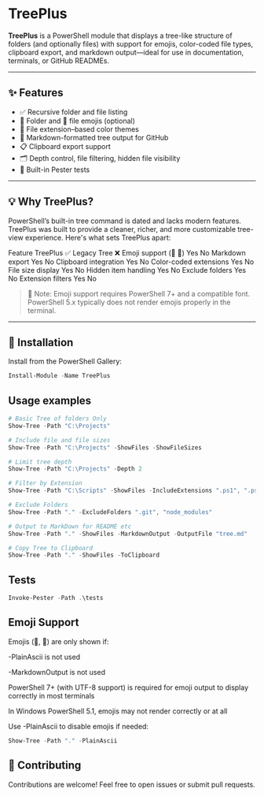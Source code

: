 # TreePlus

**TreePlus** is a PowerShell module that displays a tree-like structure of folders (and optionally files) with support for emojis, color-coded file types, clipboard export, and markdown output—ideal for use in documentation, terminals, or GitHub READMEs.

---

## ✨ Features

- ✅ Recursive folder and file listing
- 📁 Folder and 📄 file emojis (optional)
- 🎨 File extension–based color themes
- 📄 Markdown-formatted tree output for GitHub
- 📋 Clipboard export support
- 🗂️ Depth control, file filtering, hidden file visibility
- 🧪 Built-in Pester tests

---

## 💡 Why TreePlus?
PowerShell’s built-in tree command is dated and lacks modern features. TreePlus was built to provide a cleaner, richer, and more customizable tree-view experience. Here's what sets TreePlus apart:

Feature	TreePlus ✅	Legacy Tree ❌
Emoji support (📁 📄)	Yes	No
Markdown export	Yes	No
Clipboard integration	Yes	No
Color-coded extensions	Yes	No
File size display	Yes	No
Hidden item handling	Yes	No
Exclude folders	Yes	No
Extension filters	Yes	No

>💬 Note: Emoji support requires PowerShell 7+ and a compatible font. PowerShell 5.x typically does not render emojis properly in the terminal.

---

## 🚀 Installation

Install from the PowerShell Gallery:
```powershell
Install-Module -Name TreePlus
```

## Usage examples
```powershell
# Basic Tree of folders Only
Show-Tree -Path "C:\Projects"

# Include file and file sizes
Show-Tree -Path "C:\Projects" -ShowFiles -ShowFileSizes

# Limit tree depth
Show-Tree -Path "C:\Projects" -Depth 2

# Filter by Extension
Show-Tree -Path "C:\Scripts" -ShowFiles -IncludeExtensions ".ps1", ".psm1"

# Exclude Folders
Show-Tree -Path "." -ExcludeFolders ".git", "node_modules"

# Output to MarkDown for README etc
Show-Tree -Path "." -ShowFiles -MarkdownOutput -OutputFile "tree.md"

# Copy Tree to Clipboard
Show-Tree -Path "." -ShowFiles -ToClipboard

```

## Tests
```powershell
Invoke-Pester -Path .\tests
```

## Emoji Support

Emojis (📁, 📄) are only shown if:

-PlainAscii is not used

-MarkdownOutput is not used

PowerShell 7+ (with UTF-8 support) is required for emoji output to display correctly in most terminals

In Windows PowerShell 5.1, emojis may not render correctly or at all

Use -PlainAscii to disable emojis if needed:
```powershell
Show-Tree -Path "." -PlainAscii
```

## 🙌 Contributing
Contributions are welcome! Feel free to open issues or submit pull requests.

